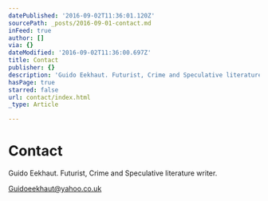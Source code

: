 ```yaml
---
datePublished: '2016-09-02T11:36:01.120Z'
sourcePath: _posts/2016-09-01-contact.md
inFeed: true
author: []
via: {}
dateModified: '2016-09-02T11:36:00.697Z'
title: Contact
publisher: {}
description: 'Guido Eekhaut. Futurist, Crime and Speculative literature writer.'
hasPage: true
starred: false
url: contact/index.html
_type: Article

---
```

# Contact

Guido Eekhaut. Futurist, Crime and Speculative literature writer.

Guidoeekhaut@yahoo.co.uk